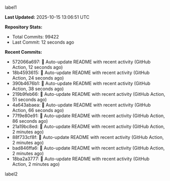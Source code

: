 
label1 
<!-- ACTIVITY_START -->
**Last Updated:** 2025-10-15 13:06:51 UTC

**Repository Stats:**
- Total Commits: 99422
- Last Commit: 12 seconds ago

**Recent Commits:**
- 572066a697: 🤖 Auto-update README with recent activity (GitHub Action, 12 seconds ago)
- 18b4593615: 🤖 Auto-update README with recent activity (GitHub Action, 24 seconds ago)
- 390b4676b1: 🤖 Auto-update README with recent activity (GitHub Action, 38 seconds ago)
- 219b9feb66: 🤖 Auto-update README with recent activity (GitHub Action, 51 seconds ago)
- 4a643abaea: 🤖 Auto-update README with recent activity (GitHub Action, 66 seconds ago)
- 77f9e80e91: 🤖 Auto-update README with recent activity (GitHub Action, 86 seconds ago)
- 21a19bc8ed: 🤖 Auto-update README with recent activity (GitHub Action, 2 minutes ago)
- 88f733cf8f: 🤖 Auto-update README with recent activity (GitHub Action, 2 minutes ago)
- bad846ffa6: 🤖 Auto-update README with recent activity (GitHub Action, 2 minutes ago)
- 18ba2a3777: 🤖 Auto-update README with recent activity (GitHub Action, 2 minutes ago)
<!-- ACTIVITY_END -->

label2
